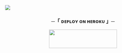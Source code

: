 <img src="https://readme-typing-svg.herokuapp.com?color=FF0000&width=420&lines=🧋+ ⓂⓊⓈⒾⒸ+ⒷⓄⓉ+🧋">





<h3 align="center">
    ─「 ᴅᴇᴩʟᴏʏ ᴏɴ ʜᴇʀᴏᴋᴜ 」─
</h3>

<p align="center"><a href="https://dashboard.heroku.com/new?template=https://github.com/masoombalak88/VikkyMusic"> <img src="https://img.shields.io/badge/Deploy%20On%20Heroku-00FFFF?style=for-the-badge&logo=heroku" width="220" height="60"/></a></p>
